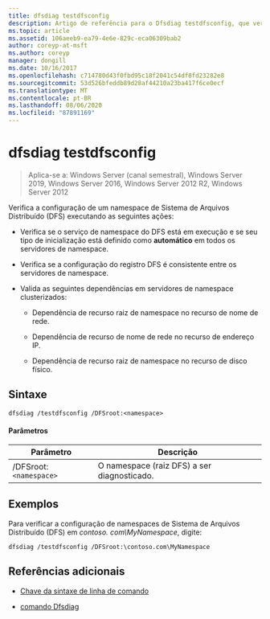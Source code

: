 ```yaml
---
title: dfsdiag testdfsconfig
description: Artigo de referência para o Dfsdiag testdfsconfig, que verifica a configuração de um namespace de Sistema de Arquivos Distribuído (DFS).
ms.topic: article
ms.assetid: 106aeeb9-ea79-4e6e-829c-eca06309bab2
author: coreyp-at-msft
ms.author: coreyp
manager: dongill
ms.date: 10/16/2017
ms.openlocfilehash: c714780d43f0fbd95c18f2041c54df8fd23282e8
ms.sourcegitcommit: 53d526bfeddb89d28af44210a23ba417f6ce0ecf
ms.translationtype: MT
ms.contentlocale: pt-BR
ms.lasthandoff: 08/06/2020
ms.locfileid: "87891169"
---
```

# <a name="dfsdiag-testdfsconfig"></a>dfsdiag testdfsconfig

> Aplica-se a: Windows Server (canal semestral), Windows Server 2019, Windows Server 2016, Windows Server 2012 R2, Windows Server 2012

Verifica a configuração de um namespace de Sistema de Arquivos Distribuído (DFS) executando as seguintes ações:

- Verifica se o serviço de namespace do DFS está em execução e se seu tipo de inicialização está definido como **automático** em todos os servidores de namespace.

- Verifica se a configuração do registro DFS é consistente entre os servidores de namespace.

- Valida as seguintes dependências em servidores de namespace clusterizados:

  - Dependência de recurso raiz de namespace no recurso de nome de rede.

  - Dependência de recurso de nome de rede no recurso de endereço IP.

  - Dependência de recurso raiz de namespace no recurso de disco físico.

## <a name="syntax"></a>Sintaxe

```
dfsdiag /testdfsconfig /DFSroot:<namespace>
```

#### <a name="parameters"></a>Parâmetros

| Parâmetro | Descrição |
| --------- | ----------- |
| /DFSroot:`<namespace>` | O namespace (raiz DFS) a ser diagnosticado. |

## <a name="examples"></a>Exemplos

Para verificar a configuração de namespaces de Sistema de Arquivos Distribuído (DFS) em *contoso. com\MyNamespace*, digite:

```
dfsdiag /testdfsconfig /DFSroot:\contoso.com\MyNamespace
```

## <a name="additional-references"></a>Referências adicionais

- [Chave da sintaxe de linha de comando](command-line-syntax-key.md)

- [comando Dfsdiag](dfsdiag.md)
